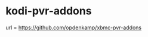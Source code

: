 kodi-pvr-addons
========================================

url = https://github.com/opdenkamp/xbmc-pvr-addons
